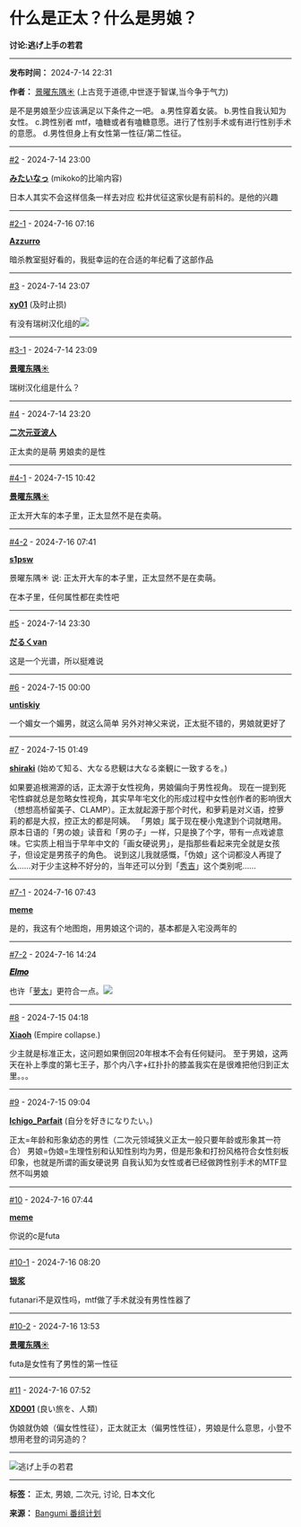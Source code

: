 # 什么是正太？什么是男娘？

**讨论:逃げ上手の若君**

---

**发布时间：** 2024-7-14 22:31

**作者：** [景曜东隅☀](https://bgm.tv/user/728471) (上古竞于道德,中世逐于智谋,当今争于气力)

是不是男娘至少应该满足以下条件之一吧。 
a.男性穿着女装。 
b.男性自我认知为女性。 
c.跨性别者 mtf，嗑糖或者有嗑糖意愿。进行了性别手术或有进行性别手术的意愿。 
d.男性但身上有女性第一性征/第二性征。

---

[#2](#post_311706) - 2024-7-14 23:00

**[みたいなっ](https://bgm.tv/user/a10100wo)** (mikoko的比喻内容)

日本人其实不会这样信条一样去对应 松井优征这家伙是有前科的。是他的兴趣

---

[#2-1](#post_311961) - 2024-7-16 07:16

**[Azzurro](https://bgm.tv/user/423736)**

暗杀教室挺好看的，我挺幸运的在合适的年纪看了这部作品

---

[#3](#post_311709) - 2024-7-14 23:07

**[xy01](https://bgm.tv/user/589664)** (及时止损)

有没有瑞树汉化组的![](https://img.bgm.tv/smiles/tv/15.gif)

---

[#3-1](#post_311710) - 2024-7-14 23:09

**[景曜东隅☀](https://bgm.tv/user/728471)**

瑞树汉化组是什么？

---

[#4](#post_311712) - 2024-7-14 23:20

**[二次元亚波人](https://bgm.tv/user/770155)**

正太卖的是萌 男娘卖的是性

---

[#4-1](#post_311750) - 2024-7-15 10:42

**[景曜东隅☀](https://bgm.tv/user/728471)**

正太开大车的本子里，正太显然不是在卖萌。

---

[#4-2](#post_311965) - 2024-7-16 07:41

**[s1psw](https://bgm.tv/user/a3284729638)**

景曜东隅☀ 说: 正太开大车的本子里，正太显然不是在卖萌。

在本子里，任何属性都在卖性吧

---

[#5](#post_311715) - 2024-7-14 23:30

**[だるくvan](https://bgm.tv/user/534642)**

这是一个光谱，所以挺难说

---

[#6](#post_311719) - 2024-7-15 00:00

**[untiskiy](https://bgm.tv/user/457873)**

一个媚女一个媚男，就这么简单 另外对神父来说，正太挺不错的，男娘就更好了

---

[#7](#post_311730) - 2024-7-15 01:49

**[shiraki](https://bgm.tv/user/shiraki)** (始めて知る、大なる悲観は大なる楽観に一致するを。)

如果要追根溯源的话，正太源于女性视角，男娘偏向于男性视角。 现在一提到死宅性癖就总是忽略女性视角，其实早年宅文化的形成过程中女性创作者的影响很大（想想高桥留美子、CLAMP）。正太就起源于那个时代，和萝莉是对义语，控萝莉的都是大叔，控正太的都是阿姨。 「男娘」属于现在梗小鬼逮到个词就瞎用。原本日语的「男の娘」读音和「男の子」一样，只是换了个字，带有一点戏谑意味。它实质上相当于早年中文的「画女硬说男」，是指那些看起来完全就是女孩子，但设定是男孩子的角色。 说到这儿我就感慨，「伪娘」这个词都没人再提了么……对于少主这种不好分的，当年还可以分到「[秀吉](https://bgm.tv/character/8937)」这个类别呢……

---

[#7-1](#post_311966) - 2024-7-16 07:43

**[meme](https://bgm.tv/user/652234)**

是的，我这有个地图炮，用男娘这个词的，基本都是入宅没两年的

---

[#7-2](#post_312035) - 2024-7-16 14:24

**[𝑬𝒍𝒎𝒐](https://bgm.tv/user/e_onion)**

也许「[萝太](https://bgm.tv/character/15543)」更符合一点。![](https://img.bgm.tv/smiles/tv/15.gif)

---

[#8](#post_311735) - 2024-7-15 04:18

**[Xiaoh](https://bgm.tv/user/436461)** (Empire collapse.)

少主就是标准正太，这问题如果倒回20年根本不会有任何疑问。 至于男娘，这两天在补上季度的第七王子，那个内八字+红扑扑的膝盖我实在是很难把他归到正太里。。。

---

[#9](#post_311741) - 2024-7-15 09:04

**[Ichigo_Parfait](https://bgm.tv/user/lee960707)** (自分を好きになりたい。)

正太=年龄和形象幼态的男性（二次元领域狭义正太一般只要年龄或形象其一符合） 男娘=伪娘=生理性别和认知性别均为男，但是形象和打扮风格符合女性刻板印象，也就是所谓的画女硬说男 自我认知为女性或者已经做跨性别手术的MTF显然不叫男娘

---

[#10](#post_311967) - 2024-7-16 07:44

**[meme](https://bgm.tv/user/652234)**

你说的c是futa

---

[#10-1](#post_311975) - 2024-7-16 08:20

**[银浆](https://bgm.tv/user/376958)**

futanari不是双性吗，mtf做了手术就没有男性性器了

---

[#10-2](#post_312028) - 2024-7-16 13:53

**[景曜东隅☀](https://bgm.tv/user/728471)**

futa是女性有了男性的第一性征

---

[#11](#post_311969) - 2024-7-16 07:52

**[XD001](https://bgm.tv/user/15775)** (良い旅を、人類)

伪娘就伪娘（偏女性性征），正太就正太（偏男性性征），男娘是什么意思，小登不想用老登的词另造的？

---

![逃げ上手の若君](https://lain.bgm.tv/r/100x100/pic/cover/l/32/14/424573_YYLzT.jpg)

---

**标签：** 正太, 男娘, 二次元, 讨论, 日本文化

**来源：** [Bangumi 番组计划](https://bgm.tv)